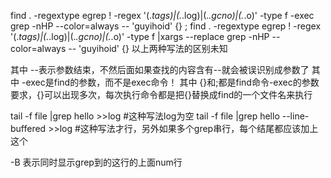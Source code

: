 find . -regextype egrep ! -regex '(.*tags)|(.*\.log)|(.*\.gcno)|(.*\.o)' -type f -exec grep -nHP --color=always -- 'guyihoid' {} \;
find . -regextype egrep ! -regex '(.*tags)|(.*\.log)|(.*\.gcno)|(.*\.o)' -type f |xargs --replace grep -nHP --color=always -- 'guyihoid' {}
以上两种写法的区别未知

其中 --表示参数结束，不然后面如果查找的内容含有--就会被误识别成参数了
其中 -exec是find的参数，而不是exec命令！
其中 {}和\;都是find命令-exec的参数要求，{}可以出现多次，每次执行命令都是把{}替换成find的一个文件名来执行

tail -f file |grep hello >>log #这种写法log为空
tail -f file |grep hello --line-buffered >>log #这种写法才行，另外如果多个grep串行，每个结尾都应该加上这个

-B<num> 表示同时显示grep到的这行的上面num行